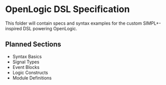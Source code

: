# OpenLogic DSL Specification

This folder will contain specs and syntax examples for the custom SIMPL+-inspired DSL powering OpenLogic.

## Planned Sections

- Syntax Basics
- Signal Types
- Event Blocks
- Logic Constructs
- Module Definitions
